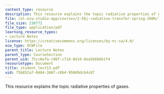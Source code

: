 ```yaml
---
content_type: resource
description: This resource explains the topic radiative properties of gases.
file: /ol-ocw-studio-app/courses/2-58j-radiative-transfer-spring-2006/75b852a70484386fc8b4958d9dc64c87_student_lect13.pdf
file_size: 238772
file_type: application/pdf
learning_resource_types:
- Lecture Notes
license: https://creativecommons.org/licenses/by-nc-sa/4.0/
ocw_type: OCWFile
parent_title: Lecture Notes
parent_type: CourseSection
parent_uid: 75cc6efa-c06f-c71d-8410-8ea5b6b661f4
resourcetype: Document
title: student_lect13.pdf
uid: 75b852a7-0484-386f-c8b4-958d9dc64c87
---
```

This resource explains the topic radiative properties of gases.